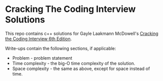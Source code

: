 # Cracking The Coding Interview Solutions

This repo contains c++ solutions for Gayle Laakmann McDowell's  [Cracking the Coding Interview 6th Edition](https://www.amazon.com/dp/0984782850/ref=cm_sw_r_cp_ep_dp_VrEkzbJNJGZKX).

Write-ups contain the following sections, if applicable:
<ul>
   <li>Problem - problem statement</li>
   <li>Time complexity - the big-O time complexity of the solution.</li>
   <li>Space complexity - the same as above, except for space instead of time.</li>
</ul>
